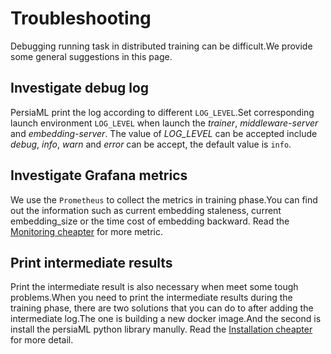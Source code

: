 # Troubleshooting

Debugging running task in distributed training can be difficult.We provide some general suggestions in this page.

## Investigate debug log
PersiaML print the log according to different `LOG_LEVEL`.Set corresponding launch environment `LOG_LEVEL` when launch the *trainer*, *middleware-server* and *embedding-server*. The value of *LOG_LEVEL* can be accepted include *debug*, *info*, *warn* and *error* can be accept, the default value is `info`.

## Investigate Grafana metrics
We use the `Prometheus` to collect the metrics in training phase.You can find out the information such as current embedding staleness, current embedding_size or the time cost of embedding backward. Read the [Monitoring cheapter](../monitoring/index.md) for more metric.


## Print intermediate results
Print the intermediate result is also necessary when meet some tough problems.When you need to print the intermediate results during the training phase, there are two solutions that you can do to after adding the intermediate log.The one is building a new docker image.And the second is install the persiaML python library manully. Read the [Installation cheapter](../installation/index.md) for more detail.

